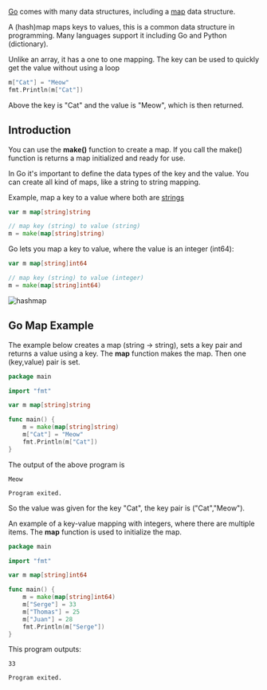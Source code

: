 <a href="https://golang.org">Go</a> comes with many data structures, including a <a href="https://golangr.com/maps/">map</a> data structure.

A (hash)map maps keys to values, this is a common data structure in programming. Many languages support it including Go and Python (dictionary).

Unlike an array, it has a one to one mapping. The key can be used to quickly get the value without using a loop

```go
m["Cat"] = "Meow"
fmt.Println(m["Cat"])
```

Above the key is "Cat" and the value is "Meow", which is then returned.


## Introduction

You can use the **make()** function to create a map. If you call the make() function is returns a map initialized and ready for use.

In Go it's important to define the data types of the key and the value.
You can create all kind of maps, like a string to string mapping.

Example, map a key to a value where both are <a href="https://golangr.com/strings/">strings</a>

```go
var m map[string]string

// map key (string) to value (string)
m = make(map[string]string)
```

Go lets you map a key to value, where the value is an integer (int64):

```go
var m map[string]int64

// map key (string) to value (integer)
m = make(map[string]int64)
```

![hashmap](https://dev-to-uploads.s3.amazonaws.com/i/ykbjcnrkbfunucryhxox.png)

## Go Map Example

The example below creates a map (string -> string), sets a key pair and returns a value using a key. The **map** function makes the map. Then one (key,value) pair is set.

```go
package main

import "fmt"

var m map[string]string

func main() {
	m = make(map[string]string)
	m["Cat"] = "Meow"
	fmt.Println(m["Cat"])
}
```

The output of the above program is

    Meow
    
    Program exited.

So the value was given for the key "Cat", the key pair is ("Cat","Meow").

An example of a key-value mapping with integers, where there are multiple items. The **map** function is used to initialize the map.

```go
package main

import "fmt"

var m map[string]int64

func main() {
	m = make(map[string]int64)
	m["Serge"] = 33
	m["Thomas"] = 25
	m["Juan"] = 28
	fmt.Println(m["Serge"])
}
```

This program outputs:

    33

    Program exited.


